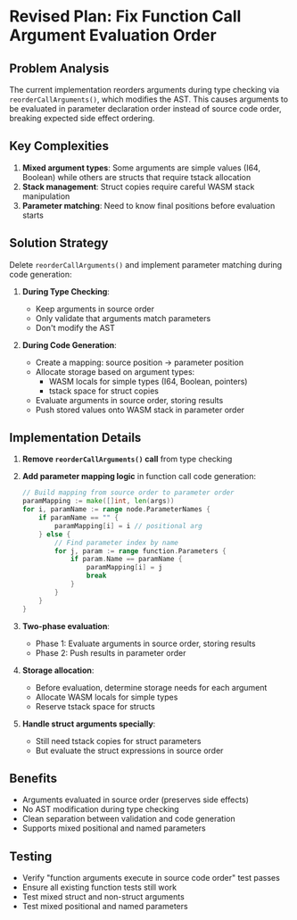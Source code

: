 # Revised Plan: Fix Function Call Argument Evaluation Order

## Problem Analysis
The current implementation reorders arguments during type checking via `reorderCallArguments()`, which modifies the AST. This causes arguments to be evaluated in parameter declaration order instead of source code order, breaking expected side effect ordering.

## Key Complexities
1. **Mixed argument types**: Some arguments are simple values (I64, Boolean) while others are structs that require tstack allocation
2. **Stack management**: Struct copies require careful WASM stack manipulation
3. **Parameter matching**: Need to know final positions before evaluation starts

## Solution Strategy

Delete `reorderCallArguments()` and implement parameter matching during code generation:

1. **During Type Checking**:
   - Keep arguments in source order
   - Only validate that arguments match parameters
   - Don't modify the AST

2. **During Code Generation**:
   - Create a mapping: source position → parameter position
   - Allocate storage based on argument types:
     - WASM locals for simple types (I64, Boolean, pointers)
     - tstack space for struct copies
   - Evaluate arguments in source order, storing results
   - Push stored values onto WASM stack in parameter order

## Implementation Details

1. **Remove `reorderCallArguments()` call** from type checking

2. **Add parameter mapping logic** in function call code generation:
   ```go
   // Build mapping from source order to parameter order
   paramMapping := make([]int, len(args))
   for i, paramName := range node.ParameterNames {
       if paramName == "" {
           paramMapping[i] = i // positional arg
       } else {
           // Find parameter index by name
           for j, param := range function.Parameters {
               if param.Name == paramName {
                   paramMapping[i] = j
                   break
               }
           }
       }
   }
   ```

3. **Two-phase evaluation**:
   - Phase 1: Evaluate arguments in source order, storing results
   - Phase 2: Push results in parameter order

4. **Storage allocation**:
   - Before evaluation, determine storage needs for each argument
   - Allocate WASM locals for simple types
   - Reserve tstack space for structs

5. **Handle struct arguments specially**:
   - Still need tstack copies for struct parameters
   - But evaluate the struct expressions in source order

## Benefits
- Arguments evaluated in source order (preserves side effects)
- No AST modification during type checking
- Clean separation between validation and code generation
- Supports mixed positional and named parameters

## Testing
- Verify "function arguments execute in source code order" test passes
- Ensure all existing function tests still work
- Test mixed struct and non-struct arguments
- Test mixed positional and named parameters